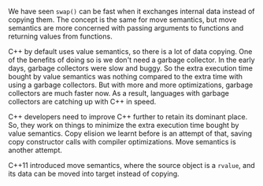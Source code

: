 
We have seen `swap()` can be fast when it exchanges internal data instead of copying them. The concept is the same for move semantics, but move semantics are more concerned with passing arguments to functions and returning values from functions.

C++ by default uses value semantics, so there is a lot of data copying. One of the benefits of doing so is we don't need a garbage collector. In the early days, garbage collectors were slow and buggy. So the extra execution time bought by value semantics was nothing compared to the extra time with using a garbage collectors. But with more and more optimizations, garbage collectors are much faster now. As a result, languages with garbage collectors are catching up with C++ in speed.

C++ developers need to improve C++ further to retain its dominant place. So, they work on things to minimize the extra execution time bought by value semantics. Copy elision we learnt before is an attempt of that, saving copy constructor calls with compiler optimizations. Move semantics is another attempt.

C++11 introduced move semantics, where the source object is a `rvalue`, and its data can be moved into target instead of copying.

